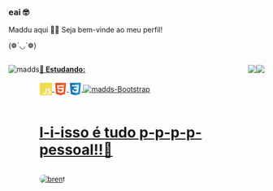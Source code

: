 ### eai 🤓 
Maddu aqui 🐱‍💻
Seja bem-vinde ao meu perfil! 

(❁´◡`❁)

##
<div>
 <img align="left" alt="madds" height="330px"  src="https://media.discordapp.net/attachments/942822236384010281/942822332739772466/Fatos_sobre_mim_-Desenhista_nao_profissional_-Ovolactovegetariana_-Cursando_tec._TI_-Apaixonada_por_anime_-Amo_animais_-Pronomes_eladela.png?width=369&height=369">
  <a href="https://github.com/maddsOwO">
  <img align= "right" img height="150em" src="https://github-readme-stats.vercel.app/api?username=maddsOwO&show_icons=true&theme=radical&include_all_commits=true&count_private=true"/>
 
 <img align= "right" img height="90em" src="https://github-readme-stats.vercel.app/api/top-langs/?username=maddsOwO&layout=compact&langs_count=7&theme=radical"/>
<h4>🤯 Estudando: </h4>  
   
  <img align="center" alt="madds-Js" height="25" width="25" src="https://raw.githubusercontent.com/devicons/devicon/master/icons/javascript/javascript-plain.svg">
  <img align="center" alt="madds-HTML" height="25" width="25" src="https://raw.githubusercontent.com/devicons/devicon/master/icons/html5/html5-original.svg">
  <img align="center" alt="madds-CSS" height="25" width="25" src="https://raw.githubusercontent.com/devicons/devicon/master/icons/css3/css3-original.svg">   
  <img align="center" alt="madds-Bootstrap" height="25" width="95" src="https://img.shields.io/badge/Bootstrap-563D7C?style=for-the-badge&logo=bootstrap&logoColor=white">    
</div>

<div style="display: inline_block"><br>

 
</div>

##
         
# <div align="left"> I-i-isso é tudo p-p-p-p-pessoal!!🐷 </div>

##



 <div>
 <img align="center" alt="brent" height="120" style="border-radius:50px;" src="https://risibank.fr/cache/stickers/d1254/125482-full.gif">
</div>





